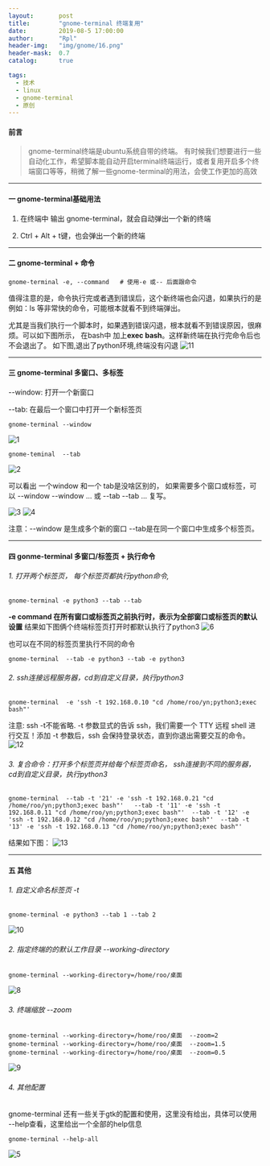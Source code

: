 ```yaml
---
layout:       post
title:        "gnome-terminal 终端复用"
date:         2019-08-5 17:00:00
author:       "Rpl"
header-img:   "img/gnome/16.png"
header-mask:  0.7
catalog:      true

tags:
  - 技术
  - linux
  - gnome-terminal
  - 原创
---
```



#### 前言
>gnome-terminal终端是ubuntu系统自带的终端。
有时候我们想要进行一些自动化工作，希望脚本能自动开启terminal终端运行，或者复用开启多个终端窗口等等，稍微了解一些gnome-terminal的用法，会使工作更加的高效

---

#### 一  gnome-terminal基础用法

1. 在终端中 输出 gnome-terminal，就会自动弹出一个新的终端

2. Ctrl + Alt + t键，也会弹出一个新的终端

---

#### 二  gnome-terminal + 命令

```shell
gnome-terminal -e, --command   # 使用-e 或-- 后面跟命令
```
值得注意的是，命令执行完或者遇到错误后，这个新终端也会闪退，如果执行的是例如：ls 等非常快的命令，可能根本就看不到终端弹出。

尤其是当我们执行一个脚本时，如果遇到错误闪退，根本就看不到错误原因，很麻烦。可以如下图所示， 在bash中 加上**exec bash**。这样新终端在执行完命令后也不会退出了。
如下图,退出了python环境,终端没有闪退
![11](/img/gnome/11.png)

---


#### 三  gnome-terminal 多窗口、多标签

--window: 打开一个新窗口

--tab: 在最后一个窗口中打开一个新标签页

```shell
gnome-terminal --window
```
![1](/img/gnome/1.png)


```shell
gnome-teminal  --tab
```
![2](/img/gnome/2.png)

可以看出 一个window 和一个 tab是没啥区别的， 如果需要多个窗口或标签，可以 --window --window ... 或 --tab --tab ... 复写。

![3](/img/gnome/3.png)
![4](/img/gnome/4.png)

注意：--window 是生成多个新的窗口 --tab是在同一个窗口中生成多个标签页。

---
 
#### 四  gonme-terminal 多窗口/标签页 + 执行命令

###### 1. 打开两个标签页， 每个标签页都执行python命令,  

```shell
gnome-terminal -e python3 --tab --tab
```

**-e command 在所有窗口或标签页之前执行时，表示为全部窗口或标签页的默认设置**  结果如下图俩个终端标签页打开时都默认执行了python3
![6](/img/gnome/6.png)

也可以在不同的标签页里执行不同的命令
```shell
gnome-terminal  --tab -e python3 --tab -e python3
```

###### 2. ssh连接远程服务器，cd到自定义目录，执行python3

```shell
gnome-terminal  -e 'ssh -t 192.168.0.10 "cd /home/roo/yn;python3;exec bash"' 
```
注意: ssh -t不能省略. -t 参数显式的告诉 ssh，我们需要一个 TTY 远程 shell 进行交互！添加 -t 参数后，ssh 会保持登录状态，直到你退出需要交互的命令。
![12](/img/gnome/12.png)

###### 3. 复合命令：打开多个标签页并给每个标签页命名， ssh连接到不同的服务器，cd到自定义目录，执行python3

```shell
gnome-terminal  --tab -t '21' -e 'ssh -t 192.168.0.21 "cd /home/roo/yn;python3;exec bash"'   --tab -t '11' -e 'ssh -t 192.168.0.11 "cd /home/roo/yn;python3;exec bash"'  --tab -t '12' -e 'ssh -t 192.168.0.12 "cd /home/roo/yn;python3;exec bash"'  --tab -t '13' -e 'ssh -t 192.168.0.13 "cd /home/roo/yn;python3;exec bash"'  
```
结果如下图：
![13](/img/gnome/13.png)

---


#### 五  其他

###### 1. 自定义命名标签页 -t 
```shell
gnome-terminal -e python3 --tab 1 --tab 2
```
![10](/img/gnome/10.png)

###### 2. 指定终端的的默认工作目录 --working-directory

```shell
gnome-terminal --working-directory=/home/roo/桌面
```
![8](/img/gnome/8.png)

###### 3. 终端缩放 --zoom

```shell
gnome-terminal --working-directory=/home/roo/桌面  --zoom=2
gnome-terminal --working-directory=/home/roo/桌面  --zoom=1.5
gnome-terminal --working-directory=/home/roo/桌面  --zoom=0.5
```
![9](/img/gnome/9.png)

###### 4. 其他配置 
gnome-terminal 还有一些关于gtk的配置和使用，这里没有给出，具体可以使用 --help查看，这里给出一个全部的help信息

```shell
gnome-terminal --help-all
```
![5](/img/gnome/5.png)

